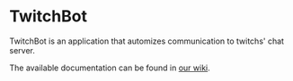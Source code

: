# TwitchBot
TwitchBot is an application that automizes communication to twitchs' chat server.

The available documentation can be found in [our wiki](https://github.com/Ativelox/TwitchBot/wiki).
